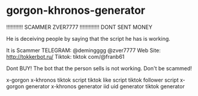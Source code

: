 # gorgon-khronos-generator


!!!!!!!!!!! SCAMMER ZVER7777 !!!!!!!!!!!!! DONT SENT MONEY

He is deceiving people by saying that the script he has is working.

It is Scammer TELEGRAM: @demingggg @zver7777 Web Site: http://tokkerbot.ru/ Tiktok: tiktok com/@franb61

Dont BUY! The bot that the person sells is not working. Don't be scammed!

x-gorgon x-khronos tiktok script tiktok like script tiktok follower script x-gorgon generator x-khronos generator iid uid generator tiktok generator
